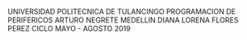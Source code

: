 UNIVERSIDAD POLITECNICA DE TULANCINGO 
PROGRAMACION DE PERIFERICOS 
ARTURO NEGRETE MEDELLIN
DIANA LORENA FLORES PEREZ 
CICLO MAYO - AGOSTO 2019
